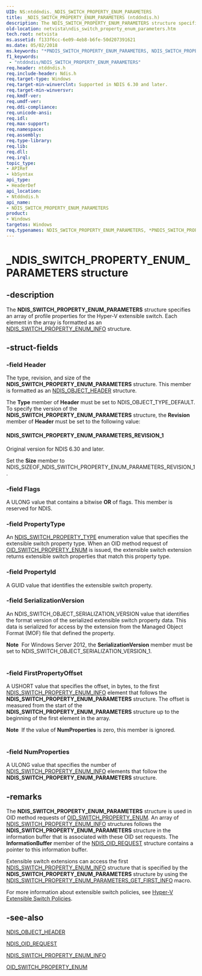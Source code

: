 ```yaml
---
UID: NS:ntddndis._NDIS_SWITCH_PROPERTY_ENUM_PARAMETERS
title: _NDIS_SWITCH_PROPERTY_ENUM_PARAMETERS (ntddndis.h)
description: The NDIS_SWITCH_PROPERTY_ENUM_PARAMETERS structure specifies an array of profile properties for the Hyper-V extensible switch. Each element in the array is formatted as an NDIS_SWITCH_PROPERTY_ENUM_INFO structure.
old-location: netvista\ndis_switch_property_enum_parameters.htm
tech.root: netvista
ms.assetid: f133f6cc-6e09-4eb8-b6fe-50d207391621
ms.date: 05/02/2018
ms.keywords: "*PNDIS_SWITCH_PROPERTY_ENUM_PARAMETERS, NDIS_SWITCH_PROPERTY_ENUM_PARAMETERS, NDIS_SWITCH_PROPERTY_ENUM_PARAMETERS structure [Network Drivers Starting with Windows Vista], PNDIS_SWITCH_PROPERTY_ENUM_PARAMETERS, PNDIS_SWITCH_PROPERTY_ENUM_PARAMETERS structure pointer [Network Drivers Starting with Windows Vista], _NDIS_SWITCH_PROPERTY_ENUM_PARAMETERS, netvista.ndis_switch_property_enum_parameters, ntddndis/NDIS_SWITCH_PROPERTY_ENUM_PARAMETERS, ntddndis/PNDIS_SWITCH_PROPERTY_ENUM_PARAMETERS"
f1_keywords:
 - "ntddndis/NDIS_SWITCH_PROPERTY_ENUM_PARAMETERS"
req.header: ntddndis.h
req.include-header: Ndis.h
req.target-type: Windows
req.target-min-winverclnt: Supported in NDIS 6.30 and later.
req.target-min-winversvr: 
req.kmdf-ver: 
req.umdf-ver: 
req.ddi-compliance: 
req.unicode-ansi: 
req.idl: 
req.max-support: 
req.namespace: 
req.assembly: 
req.type-library: 
req.lib: 
req.dll: 
req.irql: 
topic_type:
- APIRef
- kbSyntax
api_type:
- HeaderDef
api_location:
- Ntddndis.h
api_name:
- NDIS_SWITCH_PROPERTY_ENUM_PARAMETERS
product:
- Windows
targetos: Windows
req.typenames: NDIS_SWITCH_PROPERTY_ENUM_PARAMETERS, *PNDIS_SWITCH_PROPERTY_ENUM_PARAMETERS
---
```


# _NDIS_SWITCH_PROPERTY_ENUM_PARAMETERS structure


## -description


The <b>NDIS_SWITCH_PROPERTY_ENUM_PARAMETERS</b> structure specifies an array of profile properties for the Hyper-V extensible switch. Each element in the array is formatted as an <a href="https://docs.microsoft.com/windows-hardware/drivers/ddi/ntddndis/ns-ntddndis-_ndis_switch_property_enum_info">NDIS_SWITCH_PROPERTY_ENUM_INFO</a> structure.


## -struct-fields




### -field Header

The type, revision, and size of the <b>NDIS_SWITCH_PROPERTY_ENUM_PARAMETERS</b> structure. This member is formatted as an <a href="https://docs.microsoft.com/windows-hardware/drivers/ddi/ntddndis/ns-ntddndis-_ndis_object_header">NDIS_OBJECT_HEADER</a> structure.

The <b>Type</b> member of <b>Header</b> must be set to NDIS_OBJECT_TYPE_DEFAULT. To specify the version of the <b>NDIS_SWITCH_PROPERTY_ENUM_PARAMETERS</b> structure, the <b>Revision</b> member of <b>Header</b> must be set to the following value:





#### NDIS_SWITCH_PROPERTY_ENUM_PARAMETERS_REVISION_1

Original version for NDIS 6.30 and later.

Set the <b>Size</b> member to NDIS_SIZEOF_NDIS_SWITCH_PROPERTY_ENUM_PARAMETERS_REVISION_1.


### -field Flags

A ULONG value that contains a bitwise <b>OR</b> of flags. This member is reserved for NDIS.


### -field PropertyType

 An <a href="https://docs.microsoft.com/windows-hardware/drivers/ddi/ntddndis/ne-ntddndis-_ndis_switch_property_type">NDIS_SWITCH_PROPERTY_TYPE</a> enumeration value that specifies the extensible switch property type. When an OID method request of <a href="https://docs.microsoft.com/windows-hardware/drivers/network/oid-switch-property-enum">OID_SWITCH_PROPERTY_ENUM</a> is issued, the extensible switch extension returns extensible switch properties that match this property type.


### -field PropertyId

A GUID value that identifies the extensible switch property.




### -field SerializationVersion

An NDIS_SWITCH_OBJECT_SERIALIZATION_VERSION value that identifies the format version of the serialized extensible switch property data. This data is serialized for access by the extension from the Managed Object Format (MOF) file that defined the property.

<div class="alert"><b>Note</b>  For Windows Server 2012, the <b>SerializationVersion</b> member must be set to NDIS_SWITCH_OBJECT_SERIALIZATION_VERSION_1.</div>
<div> </div>

### -field FirstPropertyOffset

A USHORT value that specifies the offset, in bytes, to the first <a href="https://docs.microsoft.com/windows-hardware/drivers/ddi/ntddndis/ns-ntddndis-_ndis_switch_property_enum_info">NDIS_SWITCH_PROPERTY_ENUM_INFO</a> element that follows the <b>NDIS_SWITCH_PROPERTY_ENUM_PARAMETERS</b> structure. The offset is measured from the start of the <b>NDIS_SWITCH_PROPERTY_ENUM_PARAMETERS</b> structure up to the beginning of the first element in the array.

<div class="alert"><b>Note</b>  If the value of <b>NumProperties</b> is zero, this member is ignored. </div>
<div> </div>

### -field NumProperties

A ULONG value that specifies the number of <a href="https://docs.microsoft.com/windows-hardware/drivers/ddi/ntddndis/ns-ntddndis-_ndis_switch_property_enum_info">NDIS_SWITCH_PROPERTY_ENUM_INFO</a> elements that follow the <b>NDIS_SWITCH_PROPERTY_ENUM_PARAMETERS</b> structure. 


## -remarks



The <b>NDIS_SWITCH_PROPERTY_ENUM_PARAMETERS</b> structure is used in OID method requests of <a href="https://docs.microsoft.com/windows-hardware/drivers/network/oid-switch-property-enum">OID_SWITCH_PROPERTY_ENUM</a>. An array of <a href="https://docs.microsoft.com/windows-hardware/drivers/ddi/ntddndis/ns-ntddndis-_ndis_switch_property_enum_info">NDIS_SWITCH_PROPERTY_ENUM_INFO</a> structures follows the <b>NDIS_SWITCH_PROPERTY_ENUM_PARAMETERS</b> structure in the information buffer that is associated with these OID set requests. The <b>InformationBuffer</b> member of the <a href="https://docs.microsoft.com/windows-hardware/drivers/ddi/ndis/ns-ndis-_ndis_oid_request">NDIS_OID_REQUEST</a> structure contains a pointer to this information buffer.

Extensible switch extensions can access the first <a href="https://docs.microsoft.com/windows-hardware/drivers/ddi/ntddndis/ns-ntddndis-_ndis_switch_property_enum_info">NDIS_SWITCH_PROPERTY_ENUM_INFO</a> structure that is specified by the  <b>NDIS_SWITCH_PROPERTY_ENUM_PARAMETERS</b> structure by using the <a href="https://docs.microsoft.com/windows-hardware/drivers/network/ndis-switch-property-enum-parameters-get-first-info">NDIS_SWITCH_PROPERTY_ENUM_PARAMETERS_GET_FIRST_INFO</a> macro.

For more information about extensible switch policies, see <a href="https://docs.microsoft.com/windows-hardware/drivers/network/hyper-v-extensible-switch-policies">Hyper-V Extensible Switch Policies</a>.




## -see-also




<b></b>



<a href="https://docs.microsoft.com/windows-hardware/drivers/ddi/ntddndis/ns-ntddndis-_ndis_object_header">NDIS_OBJECT_HEADER</a>



<a href="https://docs.microsoft.com/windows-hardware/drivers/ddi/ndis/ns-ndis-_ndis_oid_request">NDIS_OID_REQUEST</a>



<a href="https://docs.microsoft.com/windows-hardware/drivers/ddi/ntddndis/ns-ntddndis-_ndis_switch_property_enum_info">NDIS_SWITCH_PROPERTY_ENUM_INFO</a>



<a href="https://docs.microsoft.com/windows-hardware/drivers/network/oid-switch-property-enum">OID_SWITCH_PROPERTY_ENUM</a>
 

 

